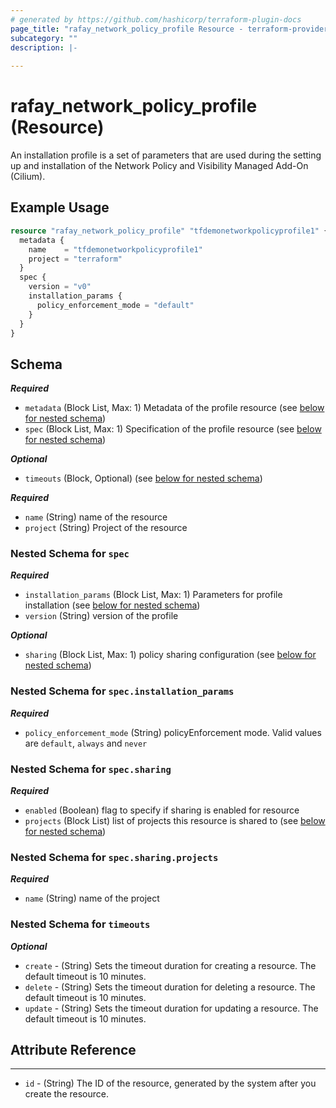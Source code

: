 ```yaml
---
# generated by https://github.com/hashicorp/terraform-plugin-docs
page_title: "rafay_network_policy_profile Resource - terraform-provider-rafay"
subcategory: ""
description: |-
  
---
```


# rafay_network_policy_profile (Resource)
An installation profile is a set of parameters that are used during the setting up and installation of the Network Policy and Visibility Managed Add-On (Cilium).



## Example Usage

```terraform
resource "rafay_network_policy_profile" "tfdemonetworkpolicyprofile1" {
  metadata {
    name    = "tfdemonetworkpolicyprofile1"
    project = "terraform"
  }
  spec {
    version = "v0"
    installation_params {
      policy_enforcement_mode = "default"
    }
  }
}
```

<!-- schema generated by tfplugindocs -->
## Schema

***Required***

- `metadata` (Block List, Max: 1) Metadata of the profile resource (see [below for nested schema](#nestedblock--metadata))
- `spec` (Block List, Max: 1) Specification of the profile resource (see [below for nested schema](#nestedblock--spec))
  
***Optional***

- `timeouts` (Block, Optional) (see [below for nested schema](#nestedblock--timeouts))


***Required***

- `name` (String) name of the resource
- `project` (String) Project of the resource


<a id="nestedblock--spec"></a>
### Nested Schema for `spec`

***Required***

- `installation_params` (Block List, Max: 1) Parameters for profile installation (see [below for nested schema](#nestedblock--spec--installation_params))
- `version` (String) version of the profile

***Optional***

- `sharing` (Block List, Max: 1) policy sharing configuration (see [below for nested schema](#nestedblock--spec--sharing))

<a id="nestedblock--spec--installation_params"></a>
### Nested Schema for `spec.installation_params`

***Required***

- `policy_enforcement_mode` (String) policyEnforcement mode. Valid values are `default`, `always` and `never`


<a id="nestedblock--spec--sharing"></a>
### Nested Schema for `spec.sharing`

***Required***

- `enabled` (Boolean) flag to specify if sharing is enabled for resource
- `projects` (Block List) list of projects this resource is shared to (see [below for nested schema](#nestedblock--spec--sharing--projects))

<a id="nestedblock--spec--sharing--projects"></a>
### Nested Schema for `spec.sharing.projects`

***Required***

- `name` (String) name of the project


<a id="nestedblock--timeouts"></a>
### Nested Schema for `timeouts`

***Optional***
- `create` - (String) Sets the timeout duration for creating a resource. The default timeout is 10 minutes. 
- `delete` - (String) Sets the timeout duration for deleting a resource. The default timeout is 10 minutes. 
- `update` - (String) Sets the timeout duration for updating a resource. The default timeout is 10 minutes. 


## Attribute Reference

---

- `id` - (String) The ID of the resource, generated by the system after you create the resource.
